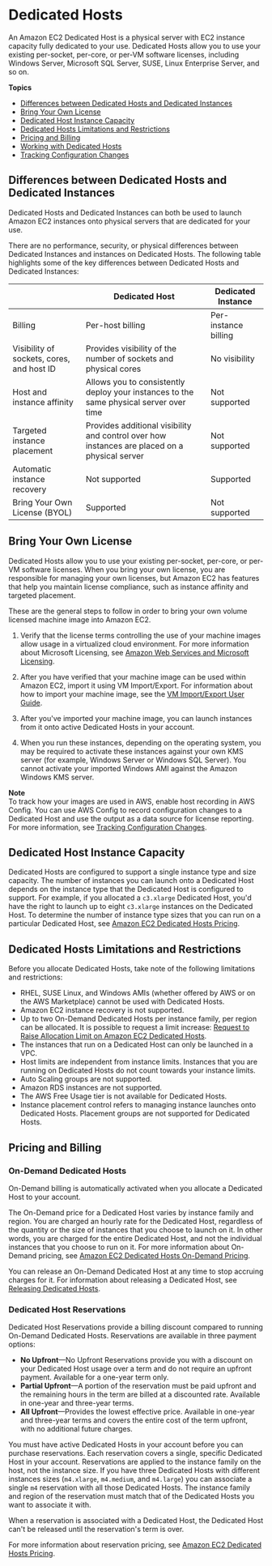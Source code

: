 # Dedicated Hosts<a name="dedicated-hosts-overview"></a>

An Amazon EC2 Dedicated Host is a physical server with EC2 instance capacity fully dedicated to your use\. Dedicated Hosts allow you to use your existing per\-socket, per\-core, or per\-VM software licenses, including Windows Server, Microsoft SQL Server, SUSE, Linux Enterprise Server, and so on\.

**Topics**
+ [Differences between Dedicated Hosts and Dedicated Instances](#dedicated-hosts-dedicated-instances)
+ [Bring Your Own License](#dedicated-hosts-BYOL)
+ [Dedicated Host Instance Capacity](#dedicated-hosts-configurations)
+ [Dedicated Hosts Limitations and Restrictions](#dedicated-hosts-limitations)
+ [Pricing and Billing](#dedicated-hosts-billing)
+ [Working with Dedicated Hosts](how-dedicated-hosts-work.md)
+ [Tracking Configuration Changes](dedicated-hosts-aws-config.md)

## Differences between Dedicated Hosts and Dedicated Instances<a name="dedicated-hosts-dedicated-instances"></a>

Dedicated Hosts and Dedicated Instances can both be used to launch Amazon EC2 instances onto physical servers that are dedicated for your use\.

There are no performance, security, or physical differences between Dedicated Instances and instances on Dedicated Hosts\. The following table highlights some of the key differences between Dedicated Hosts and Dedicated Instances:


|  | Dedicated Host | Dedicated Instance | 
| --- | --- | --- | 
| Billing | Per\-host billing | Per\-instance billing | 
| Visibility of sockets, cores, and host ID | Provides visibility of the number of sockets and physical cores | No visibility | 
| Host and instance affinity | Allows you to consistently deploy your instances to the same physical server over time | Not supported | 
| Targeted instance placement | Provides additional visibility and control over how instances are placed on a physical server | Not supported | 
| Automatic instance recovery | Not supported | Supported | 
| Bring Your Own License \(BYOL\) | Supported | Not supported | 

## Bring Your Own License<a name="dedicated-hosts-BYOL"></a>

Dedicated Hosts allow you to use your existing per\-socket, per\-core, or per\-VM software licenses\. When you bring your own license, you are responsible for managing your own licenses, but Amazon EC2 has features that help you maintain license compliance, such as instance affinity and targeted placement\.

These are the general steps to follow in order to bring your own volume licensed machine image into Amazon EC2\.

1. Verify that the license terms controlling the use of your machine images allow usage in a virtualized cloud environment\. For more information about Microsoft Licensing, see [Amazon Web Services and Microsoft Licensing](https://aws.amazon.com/windows/faq/#licensing)\.

1. After you have verified that your machine image can be used within Amazon EC2, import it using VM Import/Export\. For information about how to import your machine image, see the [ VM Import/Export User Guide](https://docs.aws.amazon.com/vm-import/latest/userguide/)\.

1. After you've imported your machine image, you can launch instances from it onto active Dedicated Hosts in your account\.

1. When you run these instances, depending on the operating system, you may be required to activate these instances against your own KMS server \(for example, Windows Server or Windows SQL Server\)\. You cannot activate your imported Windows AMI against the Amazon Windows KMS server\.

**Note**  
To track how your images are used in AWS, enable host recording in AWS Config\. You can use AWS Config to record configuration changes to a Dedicated Host and use the output as a data source for license reporting\. For more information, see [Tracking Configuration Changes](dedicated-hosts-aws-config.md)\. 

## Dedicated Host Instance Capacity<a name="dedicated-hosts-configurations"></a>

Dedicated Hosts are configured to support a single instance type and size capacity\. The number of instances you can launch onto a Dedicated Host depends on the instance type that the Dedicated Host is configured to support\. For example, if you allocated a `c3.xlarge` Dedicated Host, you'd have the right to launch up to eight `c3.xlarge` instances on the Dedicated Host\. To determine the number of instance type sizes that you can run on a particular Dedicated Host, see [Amazon EC2 Dedicated Hosts Pricing](https://aws.amazon.com/ec2/dedicated-hosts/pricing/)\.

## Dedicated Hosts Limitations and Restrictions<a name="dedicated-hosts-limitations"></a>

Before you allocate Dedicated Hosts, take note of the following limitations and restrictions:
+ RHEL, SUSE Linux, and Windows AMIs \(whether offered by AWS or on the AWS Marketplace\) cannot be used with Dedicated Hosts\.
+ Amazon EC2 instance recovery is not supported\.
+ Up to two On\-Demand Dedicated Hosts per instance family, per region can be allocated\. It is possible to request a limit increase: [Request to Raise Allocation Limit on Amazon EC2 Dedicated Hosts](https://console.aws.amazon.com/support/home#/case/create?issueType=service-limit-increase&limitType=)\.
+ The instances that run on a Dedicated Host can only be launched in a VPC\.
+ Host limits are independent from instance limits\. Instances that you are running on Dedicated Hosts do not count towards your instance limits\.
+ Auto Scaling groups are not supported\.
+ Amazon RDS instances are not supported\.
+ The AWS Free Usage tier is not available for Dedicated Hosts\.
+ Instance placement control refers to managing instance launches onto Dedicated Hosts\. Placement groups are not supported for Dedicated Hosts\.

## Pricing and Billing<a name="dedicated-hosts-billing"></a>

### On\-Demand Dedicated Hosts<a name="on-demand-dedicated-hosts"></a>

On\-Demand billing is automatically activated when you allocate a Dedicated Host to your account\.

The On\-Demand price for a Dedicated Host varies by instance family and region\. You are charged an hourly rate for the Dedicated Host, regardless of the quantity or the size of instances that you choose to launch on it\. In other words, you are charged for the entire Dedicated Host, and not the individual instances that you choose to run on it\. For more information about On\-Demand pricing, see [Amazon EC2 Dedicated Hosts On\-Demand Pricing](https://aws.amazon.com/ec2/dedicated-hosts/pricing/#on-demand)\.

You can release an On\-Demand Dedicated Host at any time to stop accruing charges for it\. For information about releasing a Dedicated Host, see [Releasing Dedicated Hosts](how-dedicated-hosts-work.md#dedicated-hosts-releasing)\.

### Dedicated Host Reservations<a name="dedicated-host-reservations"></a>

Dedicated Host Reservations provide a billing discount compared to running On\-Demand Dedicated Hosts\. Reservations are available in three payment options:
+ **No Upfront**—No Upfront Reservations provide you with a discount on your Dedicated Host usage over a term and do not require an upfront payment\. Available for a one\-year term only\.
+ **Partial Upfront**—A portion of the reservation must be paid upfront and the remaining hours in the term are billed at a discounted rate\. Available in one\-year and three\-year terms\.
+ **All Upfront**—Provides the lowest effective price\. Available in one\-year and three\-year terms and covers the entire cost of the term upfront, with no additional future charges\.

You must have active Dedicated Hosts in your account before you can purchase reservations\. Each reservation covers a single, specific Dedicated Host in your account\. Reservations are applied to the instance family on the host, not the instance size\. If you have three Dedicated Hosts with different instances sizes \(`m4.xlarge`, `m4.medium`, and `m4.large`\) you can associate a single `m4` reservation with all those Dedicated Hosts\. The instance family and region of the reservation must match that of the Dedicated Hosts you want to associate it with\. 

When a reservation is associated with a Dedicated Host, the Dedicated Host can't be released until the reservation's term is over\.

For more information about reservation pricing, see [Amazon EC2 Dedicated Hosts Pricing](https://aws.amazon.com/ec2/dedicated-hosts/pricing/#reservations)\.